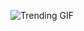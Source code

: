 
<!-- GIF_SECTION -->
![Trending GIF](https://media3.giphy.com/media/v1.Y2lkPThiYjIxNzcyYzRzNnZ0dXF0d3M2M2M2MGNjcW92dW5lbW81NXQ5MXc0Nnk2bTQ2YSZlcD12MV9naWZzX3NlYXJjaCZjdD1n/65n8RPEa3r65q/giphy.gif)
<!-- END_GIF_SECTION -->
